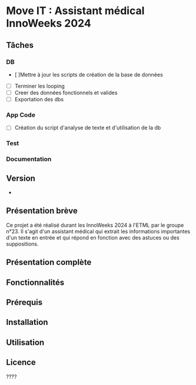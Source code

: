 # Move IT : Assistant médical InnoWeeks 2024

## Tâches
### DB
- [ ]Mettre à jour les scripts de création de la base de données
- [ ] Terminer les looping
- [ ] Creer des données fonctionnels et valides
- [ ] Exportation des dbs

### App Code
- [ ] Création du script d'analyse de texte et d'utilisation de la db

### Test

### Documentation


## Version
- 



## Présentation brève
Ce projet a été réalisé durant les InnoWeeks 2024 à l'ETML par le groupe n°23. Il s'agit d'un assistant médical qui extrait les informations importantes d'un texte en entrée et qui répond en fonction avec des astuces ou des suppositions.

## Présentation complète



## Fonctionnalités



## Prérequis



## Installation



## Utilisation



## Licence

????